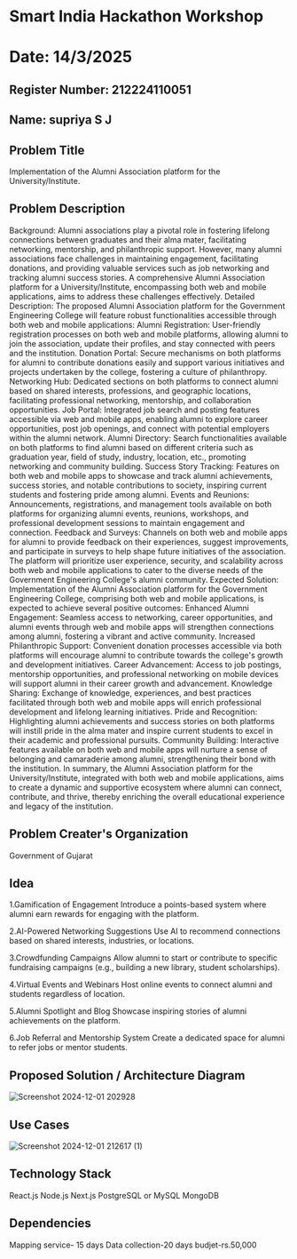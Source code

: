 # Smart India Hackathon Workshop
# Date: 14/3/2025
## Register Number: 212224110051
## Name: supriya S J
## Problem Title
Implementation of the Alumni Association platform for the University/Institute.
## Problem Description
Background: Alumni associations play a pivotal role in fostering lifelong connections between graduates and their alma mater, facilitating networking, mentorship, and philanthropic support. However, many alumni associations face challenges in maintaining engagement, facilitating donations, and providing valuable services such as job networking and tracking alumni success stories. A comprehensive Alumni Association platform for a University/Institute, encompassing both web and mobile applications, aims to address these challenges effectively. Detailed Description: The proposed Alumni Association platform for the Government Engineering College will feature robust functionalities accessible through both web and mobile applications: Alumni Registration: User-friendly registration processes on both web and mobile platforms, allowing alumni to join the association, update their profiles, and stay connected with peers and the institution. Donation Portal: Secure mechanisms on both platforms for alumni to contribute donations easily and support various initiatives and projects undertaken by the college, fostering a culture of philanthropy. Networking Hub: Dedicated sections on both platforms to connect alumni based on shared interests, professions, and geographic locations, facilitating professional networking, mentorship, and collaboration opportunities. Job Portal: Integrated job search and posting features accessible via web and mobile apps, enabling alumni to explore career opportunities, post job openings, and connect with potential employers within the alumni network. Alumni Directory: Search functionalities available on both platforms to find alumni based on different criteria such as graduation year, field of study, industry, location, etc., promoting networking and community building. Success Story Tracking: Features on both web and mobile apps to showcase and track alumni achievements, success stories, and notable contributions to society, inspiring current students and fostering pride among alumni. Events and Reunions: Announcements, registrations, and management tools available on both platforms for organizing alumni events, reunions, workshops, and professional development sessions to maintain engagement and connection. Feedback and Surveys: Channels on both web and mobile apps for alumni to provide feedback on their experiences, suggest improvements, and participate in surveys to help shape future initiatives of the association. The platform will prioritize user experience, security, and scalability across both web and mobile applications to cater to the diverse needs of the Government Engineering College's alumni community. Expected Solution: Implementation of the Alumni Association platform for the Government Engineering College, comprising both web and mobile applications, is expected to achieve several positive outcomes: Enhanced Alumni Engagement: Seamless access to networking, career opportunities, and alumni events through web and mobile apps will strengthen connections among alumni, fostering a vibrant and active community. Increased Philanthropic Support: Convenient donation processes accessible via both platforms will encourage alumni to contribute towards the college's growth and development initiatives. Career Advancement: Access to job postings, mentorship opportunities, and professional networking on mobile devices will support alumni in their career growth and advancement. Knowledge Sharing: Exchange of knowledge, experiences, and best practices facilitated through both web and mobile apps will enrich professional development and lifelong learning initiatives. Pride and Recognition: Highlighting alumni achievements and success stories on both platforms will instill pride in the alma mater and inspire current students to excel in their academic and professional pursuits. Community Building: Interactive features available on both web and mobile apps will nurture a sense of belonging and camaraderie among alumni, strengthening their bond with the institution. In summary, the Alumni Association platform for the University/Institute, integrated with both web and mobile applications, aims to create a dynamic and supportive ecosystem where alumni can connect, contribute, and thrive, thereby enriching the overall educational experience and legacy of the institution.

## Problem Creater's Organization
Government of Gujarat
## Idea
1.Gamification of Engagement Introduce a points-based system where alumni earn rewards for engaging with the platform.

2.AI-Powered Networking Suggestions Use AI to recommend connections based on shared interests, industries, or locations.

3.Crowdfunding Campaigns Allow alumni to start or contribute to specific fundraising campaigns (e.g., building a new library, student scholarships).

4.Virtual Events and Webinars Host online events to connect alumni and students regardless of location.

5.Alumni Spotlight and Blog Showcase inspiring stories of alumni achievements on the platform.

6.Job Referral and Mentorship System Create a dedicated space for alumni to refer jobs or mentor students.

## Proposed Solution / Architecture Diagram
![Screenshot 2024-12-01 202928](https://github.com/user-attachments/assets/d7e9b334-8e24-4514-bf09-4dbc6831a4f8)


## Use Cases
![Screenshot 2024-12-01 212617 (1)](https://github.com/user-attachments/assets/215fd58a-d741-48dc-9b1c-86921011e439)


## Technology Stack
React.js Node.js Next.js PostgreSQL or MySQL MongoDB

## Dependencies
Mapping service- 15 days Data collection-20 days budjet-rs.50,000
